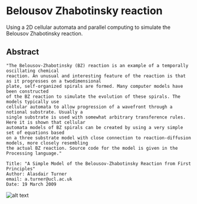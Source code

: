 # Belousov Zhabotinsky reaction
Using a 2D cellular automata and parallel computing to simulate the Belousov Zhabotinsky reaction. 

## Abstract

```
"The Belousov-Zhabotinsky (BZ) reaction is an example of a temporally oscillating chemical
reaction. An unusual and interesting feature of the reaction is that as it progresses on a twodimensional
plate, self-organized spirals are formed. Many computer models have been constructed
of the BZ reaction to simulate the evolution of these spirals. The models typically use
cellular automata to allow progression of a wavefront through a notional substrate. Usually a
single substrate is used with somewhat arbitrary transference rules. Here it is shown that cellular
automata models of BZ spirals can be created by using a very simple set of equations based
on a three substrate model with close connection to reaction-diffusion models, more closely resembling
the actual BZ reaction. Source code for the model is given in the Processing language."

Title: "A Simple Model of the Belousov-Zhabotinsky Reaction from First Principles"
Author: Alasdair Turner
email: a.turner@ucl.ac.uk
Date: 19 March 2009

````


![alt text](assets/demo.jpg "Image readme")
